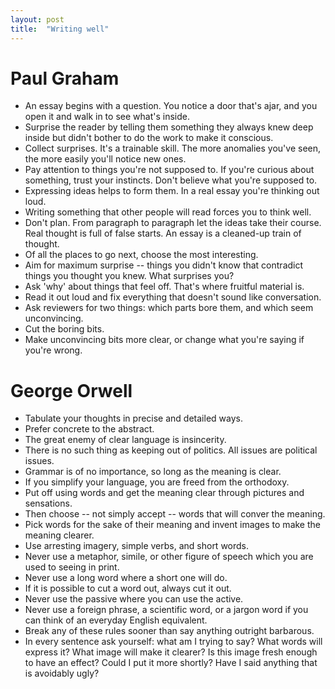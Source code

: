 ```yaml
---
layout: post
title:  "Writing well"
---
```


# Paul Graham

- An essay begins with a question. You notice a door that's ajar, and
  you open it and walk in to see what's inside.
- Surprise the reader by telling them something they always knew deep
  inside but didn't bother to do the work to make it conscious.
- Collect surprises. It's a trainable skill. The more anomalies you've
  seen, the more easily you'll notice new ones.
- Pay attention to things you're not supposed to. If you're curious
  about something, trust your instincts. Don't believe what you're
  supposed to.
- Expressing ideas helps to form them. In a real essay you're thinking
  out loud.
- Writing something that other people will read forces you to think
  well.
- Don't plan. From paragraph to paragraph let the ideas take their
  course. Real thought is full of false starts. An essay is a
  cleaned-up train of thought.
- Of all the places to go next, choose the most interesting.
- Aim for maximum surprise -- things you didn't know that contradict
  things you thought you knew. What surprises you?
- Ask 'why' about things that feel off. That's where fruitful material
  is.
- Read it out loud and fix everything that doesn't sound like
  conversation.
- Ask reviewers for two things: which parts bore them, and which seem
  unconvincing.
- Cut the boring bits.
- Make unconvincing bits more clear, or change what you're saying if
  you're wrong.

# George Orwell

- Tabulate your thoughts in precise and detailed ways.
- Prefer concrete to the abstract.
- The great enemy of clear language is insincerity.
- There is no such thing as keeping out of politics. All issues are
  political issues.
- Grammar is of no importance, so long as the meaning is clear.
- If you simplify your language, you are freed from the orthodoxy.
- Put off using words and get the meaning clear through pictures and
  sensations.
- Then choose -- not simply accept -- words that will conver the
  meaning.
- Pick words for the sake of their meaning and invent images to make
  the meaning clearer.
- Use arresting imagery, simple verbs, and short words.
- Never use a metaphor, simile, or other figure of speech which you
  are used to seeing in print.
- Never use a long word where a short one will do.
- If it is possible to cut a word out, always cut it out.
- Never use the passive where you can use the active.
- Never use a foreign phrase, a scientific word, or a jargon word if
  you can think of an everyday English equivalent.
- Break any of these rules sooner than say anything outright
  barbarous.
- In every sentence ask yourself: what am I trying to say? What words
  will express it? What image will make it clearer? Is this image
  fresh enough to have an effect? Could I put it more shortly? Have I
  said anything that is avoidably ugly?

